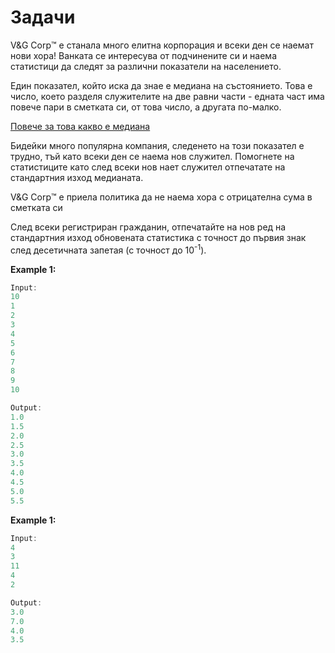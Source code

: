 # Задачи
V&G Corp:tm: e станала много елитна корпорация и всеки ден се наемат нови хора! Ванката се интересува от подчинените си и наема статистици да следят за различни показатели на населението.

Един показател, който иска да знае е медиана на състоянието. Това е число, което разделя служителите на две равни части - едната част има повече пари в сметката си, от това число, а другата по-малко.

[Повече за това какво е медиана](https://en.wikipedia.org/wiki/Median)

Бидейки много популярна компания, следенето на този показател е трудно, тъй като всеки ден се наема нов служител. Помогнете на статистиците като след всеки нов нает служител отпечатате на стандартния изход медианата.

V&G Corp:tm: е приела политика да не наема хора с отрицателна сума в сметката си 


След всеки регистриран гражданин, отпечатайте на нов ред на стандартния изход обновената статистика с точност до първия знак след десетичната запетая (с точност до 10<sup>-1</sup>).

**Example 1:**
```c++
Input:
10
1
2
3
4
5
6
7
8
9
10

Output: 
1.0
1.5
2.0
2.5
3.0
3.5
4.0
4.5
5.0
5.5
```


**Example 1:**
```c++
Input:
4
3
11
4
2

Output: 
3.0
7.0
4.0
3.5
```

